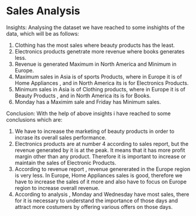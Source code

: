 # Sales Analysis
Insights:
Analysing the dataset we have reached to some inshights of the data, which will be as follows:
  1. Clothing has the most sales where beauty products has the least.
  2. Electronics products genetrate more revenue where books generates less.
  3. Revenue is generated Maximum in North America and Minimum in Europe.
  4. Maximum sales in Asia is of sports Products, where in Europe it is of Home Appliances , and in North America its is for Electronics Products.
  5. Minimum sales in Asia is of Clothing products, where in Europe it is of Beauty Products , and in North America its is for Books.
  6. Monday has a Maximim sale and Friday has Minimum sales.

Conclusion:
With the help of above insights i have reached to some conclusions which are:
  1. We have to increase the marketing of beauty products in order to incrase its overall sales performance.
  2. Electronics products are at number 4 according to sales report, but the revenue generated by it is at the peak. It means that it has more profit margin other      than any product. Therefore it is important to increase or maintain the sales of Electronic Products.
  3. According to revenue report , revenue genererated in the Europe region is very less. In Europe, Home Appliances sales is good, therefore we have to increase       the sales of it more and also have to focus on Europe region to increase overall revenue.
  4. According to analysis , Monday and Wednesday have most sales, there for it is necessary to understand the importance of those days and attract more costumers      by offering various offers on those days. 

